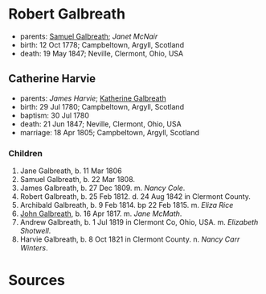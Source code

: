 # Robert Galbreath

- parents: [Samuel Galbreath](galbreath-samuel-1736.md); *Janet McNair*
- birth: 12 Oct 1778; Campbeltown, Argyll, Scotland
- death: 19 May 1847; Neville, Clermont, Ohio, USA

## Catherine Harvie

- parents: *James Harvie*; [Katherine Galbreath](galbreath-katharine-1741.md)
- birth: 29 Jul 1780; Campbeltown, Argyll, Scotland
- baptism: 30 Jul 1780
- death: 21 Jun 1847; Neville, Clermont, Ohio, USA
- marriage: 18 Apr 1805; Campbeltown, Argyll, Scotland

### Children

1. Jane Galbreath, b. 11 Mar 1806
2. Samuel Galbreath, b. 22 Mar 1808.
3. James Galbreath, b. 27 Dec 1809. m. *Nancy Cole*.
4. Robert Galbreath, b. 25 Feb 1812. d. 24 Aug 1842 in Clermont County.
5. Archibald Galbreath, b. 9 Feb 1814. bp 22 Feb 1815. m. *Eliza Rice*
6. [John Galbreath](galbreath-john-1817), b. 16 Apr 1817. m. *Jane McMath*.
7. Andrew Galbreath, b. 1 Jul 1819 in Clermont Co, Ohio, USA. m. *Elizabeth Shotwell*.
8. Harvie Galbreath, b. 8 Oct 1821 in Clermont County. n. *Nancy Carr Winters*.

# Sources
